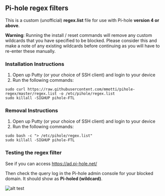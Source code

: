 ## Pi-hole regex filters
This is a custom (unofficial) **regex.list** file for use with Pi-hole **version 4 or above**.

**Warning**: Running the install / reset commands will remove any custom wildcards that you have specified to be blocked. Please consider this and make a note of any existing wildcards before continuing as you will have to re-enter these manually.

### Installation Instructions
1. Open up Putty (or your choice of SSH client) and login to your device
2. Run the following commands:
```
sudo curl https://raw.githubusercontent.com/mmotti/pihole-regex/master/regex.list -o /etc/pihole/regex.list
sudo killall -SIGHUP pihole-FTL
```

### Removal Instructions
1. Open up Putty (or your choice of SSH client) and login to your device
2. Run the following commands:
```
sudo bash -c "> /etc/pihole/regex.list"
sudo killall -SIGHUP pihole-FTL
```

### Testing the regex filter
See if you can access https://ad.pi-hole.net/

Then check the query log in the Pi-hole admin console for your blocked domain. It should show as **Pi-holed (wildcard)**.

![alt test](https://image.ibb.co/j5kWTz/Blocked.png)
